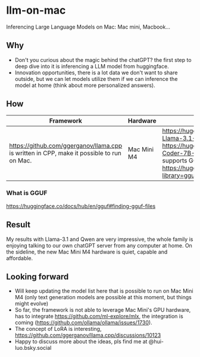 # llm-on-mac
Inferencing Large Language Models on Mac: Mac mini, Macbook...

## Why
- Don't you curious about the magic behind the chatGPT? the first step to deep dive into it is inferencing a LLM model from huggingface.
- Innovation opportunities, there is a lot data we don't want to share outside, but we can let models utilize them if we can inference the model at home (think about more personalized answers).

## How
| Framework | Hardware | Models|
| ------ |  ------ |  ------ |
| https://github.com/ggerganov/llama.cpp is written in CPP, make it possible to run on Mac. | Mac Mini M4 | https://huggingface.co/bartowski/Meta-Llama-3.1-8B-Instruct-GGUF, https://huggingface.co/bartowski/Qwen2.5.1-Coder-7B-Instruct-GGUF or the model supports GGUF https://huggingface.co/models?library=gguf&sort=trending |

### What is GGUF
https://huggingface.co/docs/hub/en/gguf#finding-gguf-files

## Result
My results with Llama-3.1 and Qwen are very impressive, the whole family is enjoying talking to our own chatGPT server from any computer at home.
On the sideline, the new Mac Mini M4 hardware is quiet, capable and affordable. 

## Looking forward
- Will keep updating the model list here that is possible to run on Mac Mini M4 (only text generation models are possible at this moment, but things might evolve)
- So far, the framework is not able to leverage Mac Mini's GPU hardware, has to integrate https://github.com/ml-explore/mlx, the integration is coming (https://github.com/ollama/ollama/issues/1730).
- The concept of LoRA is interesting, https://github.com/ggerganov/llama.cpp/discussions/10123
- Happy to discuss more about the ideas, pls find me at @hui-luo.bsky.social
